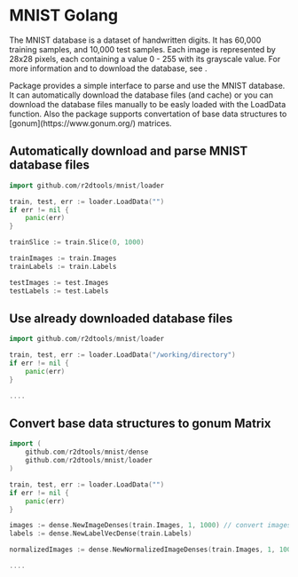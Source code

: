 # MNIST Golang

<p>The MNIST database is a dataset of handwritten digits. It has 60,000 training samples, and 10,000 test samples. Each image is represented by 28x28 pixels, each containing a value 0 - 255 with its grayscale value.
For more information and to download the database, see <http://yann.lecun.com/exdb/mnist/>.</p>
<p>
Package provides a simple interface to parse and use the MNIST database. It can automatically download the database files (and cache) or you can download the database files manually to be easly loaded with the LoadData function.
Also the package supports convertation of base data structures to [gonum](https://www.gonum.org/) matrices. 
</p>

## Automatically download and parse MNIST database files
```go
import github.com/r2dtools/mnist/loader

train, test, err := loader.LoadData("")
if err != nil {
    panic(err)
}

trainSlice := train.Slice(0, 1000)

trainImages := train.Images
trainLabels := train.Labels

testImages := test.Images
testLabels := test.Labels
```

## Use already downloaded database files
```go
import github.com/r2dtools/mnist/loader

train, test, err := loader.LoadData("/working/directory")
if err != nil {
    panic(err)
}

....
```

## Convert base data structures to gonum Matrix
```go
import (
    github.com/r2dtools/mnist/dense
    github.com/r2dtools/mnist/loader
)

train, test, err := loader.LoadData("")
if err != nil {
    panic(err)
}

images := dense.NewImageDenses(train.Images, 1, 1000) // convert images data to a slice of gonum matrices with dimension 1x1000
labels := dense.NewLabelVecDense(train.Labels)

normalizedImages := dense.NewNormalizedImageDenses(train.Images, 1, 1000, 255) // convert images data to a slice of gonum matrices with dimension 1x1000. Devide all element by 255

....
```